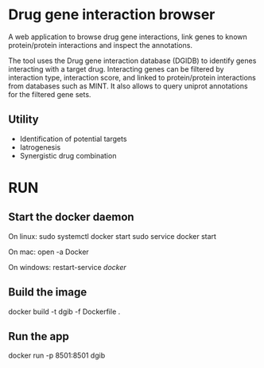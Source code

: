 # Drug gene interaction browser 

A web application to browse drug gene interactions, link genes to known protein/protein interactions and inspect the annotations. 

The tool uses the Drug gene interaction database (DGIDB) to identify genes interacting with a target drug. 
Interacting genes can be filtered by interaction type, interaction score, and linked to protein/protein interactions from databases such as MINT. 
It also allows to query uniprot annotations for the filtered gene sets. 

## Utility
- Identification of potential targets 
- Iatrogenesis
- Synergistic drug combination 

# RUN 

## Start the docker daemon 

On linux: 
	sudo systemctl docker start 
	sudo service docker start 

On mac: 
	open -a Docker 

On windows:
	restart-service *docker*


## Build the image 

docker build -t dgib -f Dockerfile .

## Run the app 
docker run -p 8501:8501 dgib


